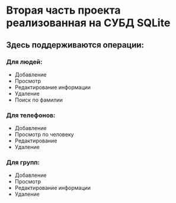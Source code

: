 # Вторая часть проекта реализованная на СУБД SQLite

## Здесь поддерживаются операции:

### Для людей:

- Добавление
- Просмотр
- Редактирование информации
- Удаление
- Поиск по фамилии

### Для телефонов:

- Добавление
- Просмотр по человеку 
- Редактирование 
- Удаление

### Для групп:

- Добавление
- Просмотр
- Редактирование информации
- Удаление
